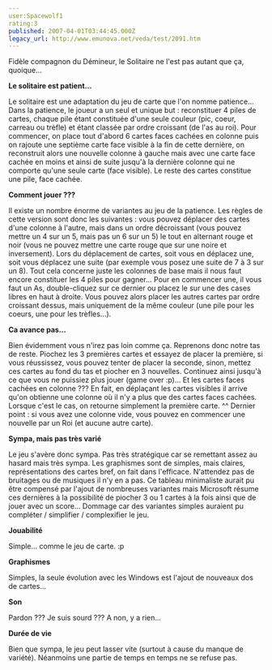 ```yaml
---
user:Spacewolf1
rating:3
published: 2007-04-01T03:44:45.000Z
legacy_url: http://www.emunova.net/veda/test/2091.htm
---
```

Fidèle compagnon du Démineur, le Solitaire ne l'est pas autant que ça, quoique...  

  

**Le solitaire est patient...**  

Le solitaire est une adaptation du jeu de carte que l'on nomme patience... Dans la patience, le joueur a un seul et unique but : reconstituer 4 piles de cartes, chaque pile étant constituée d'une seule couleur (pic, coeur, carreau ou trèfle) et étant classée par ordre croissant (de l'as au roi). Pour commencer, on place tout d'abord 6 cartes faces cachées en colonne puis on rajoute une septième carte face visible à la fin de cette dernière, on reconstruit alors une nouvelle colonne à gauche mais avec une carte face cachée en moins et ainsi de suite jusqu'à la dernière colonne qui ne comporte qu'une seule carte (face visible). Le reste des cartes constitue une pile, face cachée.  

  

**Comment jouer ???**  

Il existe un nombre énorme de variantes au jeu de la patience. Les règles de cette version sont donc les suivantes : vous pouvez déplacer des cartes d'une colonne à l'autre, mais dans un ordre décroissant (vous pouvez mettre un 4 sur un 5, mais pas un 6 sur un 5) le tout en alternant rouge et noir (vous ne pouvez mettre une carte rouge que sur une noire et inversement). Lors du déplacement de cartes, soit vous en déplacez une, soit vous déplacez une suite (par exemple vous posez une suite de 7 à 3 sur un 8). Tout cela concerne juste les colonnes de base mais il nous faut encore constituer les 4 piles pour gagner... Pour en commencer une, il vous faut un As, double-cliquez sur ce dernier ou placez le sur une des cases libres en haut à droite. Vous pouvez alors placer les autres cartes par ordre croissant dessus, mais uniquement de la même couleur (une pile pour les coeurs, une pour les trèfles...).  

  

**Ca avance pas...**  

Bien évidemment vous n'irez pas loin comme ça. Reprenons donc notre tas de reste. Piochez les 3 premières cartes et essayez de placer la première, si vous réussissez, vous pouvez tenter de placer la seconde, sinon, mettez ces cartes au fond du tas et piocher en 3 nouvelles. Continuez ainsi jusqu'à ce que vous ne puissiez plus jouer (game over :p)... Et les cartes faces cachées en colonne ??? En fait, en déplaçant les cartes visibles il arrive qu'on obtienne une colonne où il n'y a plus que des cartes faces cachées. Lorsque c'est le cas, on retourne simplement la première carte. ^^ Dernier point : si vous avez une colonne vide, vous pouvez en commencer une nouvelle par un Roi (et aucune autre carte).  

  

**Sympa, mais pas très varié**  

Le jeu s'avère donc sympa. Pas très stratégique car se remettant assez au hasard mais très sympa. Les graphismes sont de simples, mais claires, représentations des cartes bref, on fait dans l'efficace. N'attendez pas de bruitages ou de musiques il n'y en a pas. Ce tableau minimaliste aurait pu être compensé par l'ajout de nombreuses variantes mais Microsoft résume ces dernières à la possibilité de piocher 3 ou 1 cartes à la fois ainsi que de jouer avec un score... Dommage car des variantes simples auraient pu compléter / simplifier / complexifier le jeu.  

  

  

**Jouabilité**  

Simple... comme le jeu de carte. :p  

**Graphismes**  

Simples, la seule évolution avec les Windows est l'ajout de nouveaux dos de cartes...  

**Son**  

Pardon ??? Je suis sourd ??? A non, y a rien...  

**Durée de vie**  

Bien que sympa, le jeu peut lasser vite (surtout à cause du manque de variété). Néanmoins une partie de temps en temps ne se refuse pas.